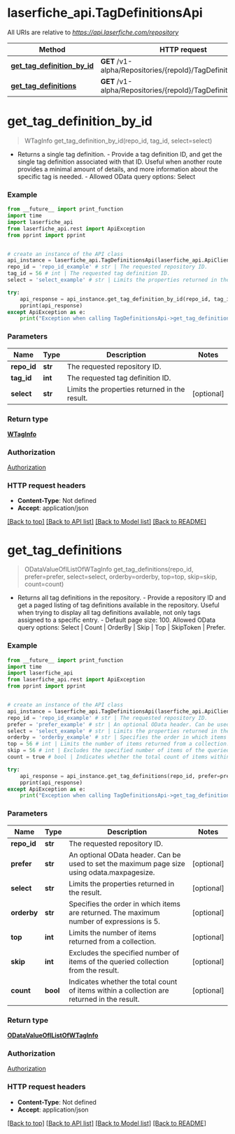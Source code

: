 # laserfiche_api.TagDefinitionsApi

All URIs are relative to *https://api.laserfiche.com/repository*

Method | HTTP request | Description
------------- | ------------- | -------------
[**get_tag_definition_by_id**](TagDefinitionsApi.md#get_tag_definition_by_id) | **GET** /v1-alpha/Repositories/{repoId}/TagDefinitions/{tagId} | 
[**get_tag_definitions**](TagDefinitionsApi.md#get_tag_definitions) | **GET** /v1-alpha/Repositories/{repoId}/TagDefinitions | 

# **get_tag_definition_by_id**
> WTagInfo get_tag_definition_by_id(repo_id, tag_id, select=select)



- Returns a single tag definition. - Provide a tag definition ID, and get the single tag definition associated with that ID. Useful when another route provides a minimal amount of details, and more information about the specific tag is needed. - Allowed OData query options: Select

### Example
```python
from __future__ import print_function
import time
import laserfiche_api
from laserfiche_api.rest import ApiException
from pprint import pprint


# create an instance of the API class
api_instance = laserfiche_api.TagDefinitionsApi(laserfiche_api.ApiClient(configuration))
repo_id = 'repo_id_example' # str | The requested repository ID.
tag_id = 56 # int | The requested tag definition ID.
select = 'select_example' # str | Limits the properties returned in the result. (optional)

try:
    api_response = api_instance.get_tag_definition_by_id(repo_id, tag_id, select=select)
    pprint(api_response)
except ApiException as e:
    print("Exception when calling TagDefinitionsApi->get_tag_definition_by_id: %s\n" % e)
```

### Parameters

Name | Type | Description  | Notes
------------- | ------------- | ------------- | -------------
 **repo_id** | **str**| The requested repository ID. | 
 **tag_id** | **int**| The requested tag definition ID. | 
 **select** | **str**| Limits the properties returned in the result. | [optional] 

### Return type

[**WTagInfo**](WTagInfo.md)

### Authorization

[Authorization](../README.md#Authorization)

### HTTP request headers

 - **Content-Type**: Not defined
 - **Accept**: application/json

[[Back to top]](#) [[Back to API list]](../README.md#documentation-for-api-endpoints) [[Back to Model list]](../README.md#documentation-for-models) [[Back to README]](../README.md)

# **get_tag_definitions**
> ODataValueOfIListOfWTagInfo get_tag_definitions(repo_id, prefer=prefer, select=select, orderby=orderby, top=top, skip=skip, count=count)



- Returns all tag definitions in the repository. - Provide a repository ID and get a paged listing of tag definitions available in the repository. Useful when trying to display all tag definitions available, not only tags assigned to a specific entry. - Default page size: 100. Allowed OData query options: Select | Count | OrderBy | Skip | Top | SkipToken | Prefer.

### Example
```python
from __future__ import print_function
import time
import laserfiche_api
from laserfiche_api.rest import ApiException
from pprint import pprint


# create an instance of the API class
api_instance = laserfiche_api.TagDefinitionsApi(laserfiche_api.ApiClient(configuration))
repo_id = 'repo_id_example' # str | The requested repository ID.
prefer = 'prefer_example' # str | An optional OData header. Can be used to set the maximum page size using odata.maxpagesize. (optional)
select = 'select_example' # str | Limits the properties returned in the result. (optional)
orderby = 'orderby_example' # str | Specifies the order in which items are returned. The maximum number of expressions is 5. (optional)
top = 56 # int | Limits the number of items returned from a collection. (optional)
skip = 56 # int | Excludes the specified number of items of the queried collection from the result. (optional)
count = true # bool | Indicates whether the total count of items within a collection are returned in the result. (optional)

try:
    api_response = api_instance.get_tag_definitions(repo_id, prefer=prefer, select=select, orderby=orderby, top=top, skip=skip, count=count)
    pprint(api_response)
except ApiException as e:
    print("Exception when calling TagDefinitionsApi->get_tag_definitions: %s\n" % e)
```

### Parameters

Name | Type | Description  | Notes
------------- | ------------- | ------------- | -------------
 **repo_id** | **str**| The requested repository ID. | 
 **prefer** | **str**| An optional OData header. Can be used to set the maximum page size using odata.maxpagesize. | [optional] 
 **select** | **str**| Limits the properties returned in the result. | [optional] 
 **orderby** | **str**| Specifies the order in which items are returned. The maximum number of expressions is 5. | [optional] 
 **top** | **int**| Limits the number of items returned from a collection. | [optional] 
 **skip** | **int**| Excludes the specified number of items of the queried collection from the result. | [optional] 
 **count** | **bool**| Indicates whether the total count of items within a collection are returned in the result. | [optional] 

### Return type

[**ODataValueOfIListOfWTagInfo**](ODataValueOfIListOfWTagInfo.md)

### Authorization

[Authorization](../README.md#Authorization)

### HTTP request headers

 - **Content-Type**: Not defined
 - **Accept**: application/json

[[Back to top]](#) [[Back to API list]](../README.md#documentation-for-api-endpoints) [[Back to Model list]](../README.md#documentation-for-models) [[Back to README]](../README.md)

